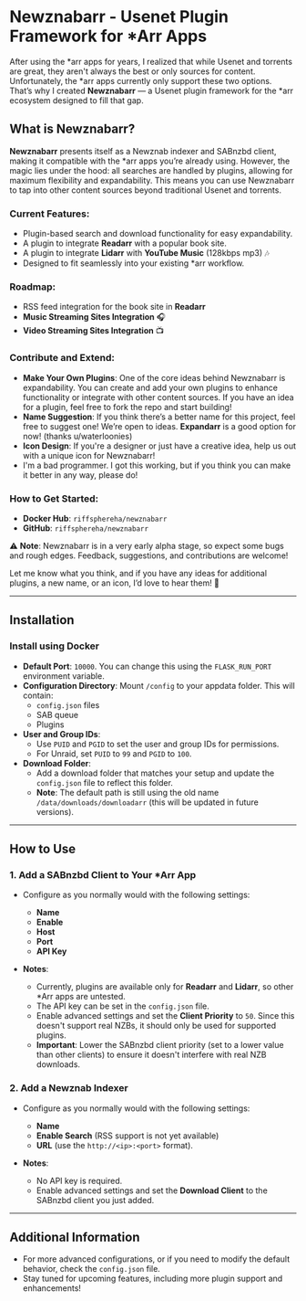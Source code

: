 # Newznabarr - Usenet Plugin Framework for *Arr Apps

After using the *arr apps for years, I realized that while Usenet and torrents are great, they aren't always the best or only sources for content. Unfortunately, the *arr apps currently only support these two options. That’s why I created **Newznabarr** — a Usenet plugin framework for the *arr ecosystem designed to fill that gap.

## What is Newznabarr?

**Newznabarr** presents itself as a Newznab indexer and SABnzbd client, making it compatible with the *arr apps you’re already using. However, the magic lies under the hood: all searches are handled by plugins, allowing for maximum flexibility and expandability. This means you can use Newznabarr to tap into other content sources beyond traditional Usenet and torrents.

### Current Features:
- Plugin-based search and download functionality for easy expandability.
- A plugin to integrate **Readarr** with a popular book site.
- A plugin to integrate **Lidarr** with **YouTube Music** (128kbps mp3) 🎶
- Designed to fit seamlessly into your existing *arr workflow.

### Roadmap:
- RSS feed integration for the book site in **Readarr**
- **Music Streaming Sites Integration** 🎧
- **Video Streaming Sites Integration** 📺

### Contribute and Extend:
- **Make Your Own Plugins**: One of the core ideas behind Newznabarr is expandability. You can create and add your own plugins to enhance functionality or integrate with other content sources. If you have an idea for a plugin, feel free to fork the repo and start building!
- **Name Suggestion**: If you think there’s a better name for this project, feel free to suggest one! We’re open to ideas. **Expandarr** is a good option for now! (thanks u/waterloonies)
- **Icon Design**: If you're a designer or just have a creative idea, help us out with a unique icon for Newznabarr!
- I'm a bad programmer. I got this working, but if you think you can make it better in any way, please do!

### How to Get Started:
- **Docker Hub**: `riffsphereha/newznabarr`
- **GitHub**: `riffsphereha/newznabarr`

⚠️ **Note**: Newznabarr is in a very early alpha stage, so expect some bugs and rough edges. Feedback, suggestions, and contributions are welcome!

Let me know what you think, and if you have any ideas for additional plugins, a new name, or an icon, I’d love to hear them! 🌟

---

## Installation

### Install using Docker

- **Default Port**: `10000`. You can change this using the `FLASK_RUN_PORT` environment variable.
- **Configuration Directory**: Mount `/config` to your appdata folder. This will contain:
  - `config.json` files
  - SAB queue
  - Plugins
- **User and Group IDs**:
  - Use `PUID` and `PGID` to set the user and group IDs for permissions.
  - For Unraid, set `PUID` to `99` and `PGID` to `100`.
- **Download Folder**:
  - Add a download folder that matches your setup and update the `config.json` file to reflect this folder.
  - **Note**: The default path is still using the old name `/data/downloads/downloadarr` (this will be updated in future versions).

---

## How to Use

### 1. Add a SABnzbd Client to Your *Arr App

- Configure as you normally would with the following settings:
  - **Name**
  - **Enable**
  - **Host**
  - **Port**
  - **API Key**

- **Notes**:
  - Currently, plugins are available only for **Readarr** and **Lidarr**, so other *Arr apps are untested.
  - The API key can be set in the `config.json` file.
  - Enable advanced settings and set the **Client Priority** to `50`. Since this doesn't support real NZBs, it should only be used for supported plugins.
  - **Important**: Lower the SABnzbd client priority (set to a lower value than other clients) to ensure it doesn't interfere with real NZB downloads.

### 2. Add a Newznab Indexer

- Configure as you normally would with the following settings:
  - **Name**
  - **Enable Search** (RSS support is not yet available)
  - **URL** (use the `http://<ip>:<port>` format).

- **Notes**:
  - No API key is required.
  - Enable advanced settings and set the **Download Client** to the SABnzbd client you just added.

---

## Additional Information

- For more advanced configurations, or if you need to modify the default behavior, check the `config.json` file.
- Stay tuned for upcoming features, including more plugin support and enhancements!